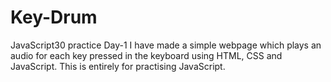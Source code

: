 # Key-Drum
JavaScript30 practice Day-1
I have made a simple webpage which plays an audio for each key pressed in the keyboard using HTML, CSS and JavaScript.
This is entirely for practising JavaScript.
